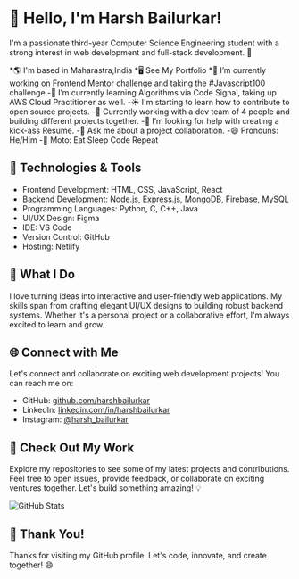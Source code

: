 # 👋 Hello, I'm Harsh Bailurkar!

I'm a passionate third-year Computer Science Engineering student with a strong interest in web development and full-stack development. 🚀

*🌎 I'm based in Maharastra,India 
*🖥️ See My Portfolio
*🔭 I’m currently working on Frontend Mentor challenge and taking the #Javascript100 challenge
-🌱 I’m currently learning Algorithms via Code Signal, taking up AWS Cloud Practitioner as well.
-☀️ I'm starting to learn how to contribute to open source projects.
-👯 Currently working with a dev team of 4 people and building different projects together.
-🤔 I’m looking for help with creating a kick-ass Resume.
-💬 Ask me about a project collaboration.
-😄 Pronouns: He/Him
-🔁 Moto: Eat Sleep Code Repeat

## 🔧 Technologies & Tools

- Frontend Development: HTML, CSS, JavaScript, React
- Backend Development: Node.js, Express.js, MongoDB, Firebase, MySQL
- Programming Languages: Python, C, C++, Java
- UI/UX Design: Figma
- IDE: VS Code
- Version Control: GitHub
- Hosting: Netlify

## 🌟 What I Do

I love turning ideas into interactive and user-friendly web applications. My skills span from crafting elegant UI/UX designs to building robust backend systems. Whether it's a personal project or a collaborative effort, I'm always excited to learn and grow.

## 🌐 Connect with Me

Let's connect and collaborate on exciting web development projects! You can reach me on:

- GitHub: [github.com/harshbailurkar](https://github.com/Harshbailurkar)
- LinkedIn: [linkedin.com/in/harshbailurkar](https://www.linkedin.com/in/harsh-bailurkar-011291247/)
- Instagram: [@harsh_bailurkar](https://www.instagram.com/harsh_bailurkar/)

## 🚀 Check Out My Work

Explore my repositories to see some of my latest projects and contributions. Feel free to open issues, provide feedback, or collaborate on exciting ventures together. Let's build something amazing! 💡

![GitHub Stats](https://github-readme-stats.vercel.app/api?username=harshbailurkar&show_icons=true&count_private=true&hide=contribs,issues)

## 🌟 Thank You!

Thanks for visiting my GitHub profile. Let's code, innovate, and create together! 😄
